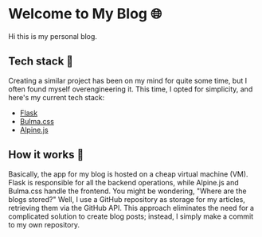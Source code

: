 # Welcome to My Blog 🌐

Hi this is my personal blog.

## Tech stack 📝

Creating a similar project has been on my mind for quite some time, but I often found myself overengineering it. This time, I opted for simplicity, and here's my current tech stack:

- [Flask](https://flask.palletsprojects.com/en/3.0.x/)
- [Bulma.css](https://bulma.io/)
- [Alpine.js](https://alpinejs.dev/)

## How it works 🤔

Basically, the app for my blog is hosted on a cheap virtual machine (VM). Flask is responsible for all the backend operations, while Alpine.js and Bulma.css handle the frontend. You might be wondering, "Where are the blogs stored?" Well, I use a GitHub repository as storage for my articles, retrieving them via the GitHub API. This approach eliminates the need for a complicated solution to create blog posts; instead, I simply make a commit to my own repository.

